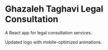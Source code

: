 # Ghazaleh Taghavi Legal Consultation

A React app for legal consultation services.

Updated logo with mobile-optimized animations.
